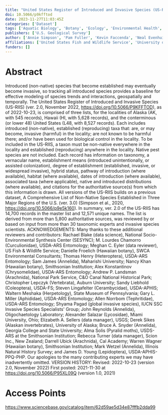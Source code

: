 ```yaml
---
title: "United States Register of Introduced and Invasive Species (US-RIIS) (ver. 2.0, November 2022)"
doi: 10.5066/p9kfftod
date: 2023-11-27T11:03:45Z
categories: ['Dataset']
tags: ['Aquatic Biology', 'Botany', 'Ecology', 'Environmental Health', 'Forestry', 'Information Sciences', 'Wildlife Biology', 'Wildlife Disease']
publishers: ['U.S. Geological Survey']
author: ['Annie Simpson', 'Pam Fuller', 'Kevin Faccenda', 'Neal Evenhuis', 'Janis Matsunaga', 'Matthew Bowser']
affiliations: ['United States Fish and Wildlife Service', 'University of Hawaii', 'Bishop Museum', 'Hawaii Department of Agriculture']
funders: []
---
```


# Abstract
Introduced (non-native) species that become established may eventually become invasive, so tracking all introduced species provides a baseline for effective modeling of species trends and interactions, geospatially and temporally. The United States Register of Introduced and Invasive Species (US-RIIS) (ver. 2.0, November 2022, https://doi.org/10.5066/P9KFFTOD), as of 2022-10-23, is comprised of three lists, for the localities of Alaska (AK, with 545 records), Hawaii (HI, with 5,628 records), and the conterminous (or lower 48) United States (L48, with 8,527 records). Each includes introduced (non-native), established (reproducing) taxa that: are, or may become, invasive (harmful) in the locality; are not known to be harmful there; and/or have been used for biological control in the locality. To be included in the US-RIIS, a taxon must be non-native everywhere in the locality and established (reproducing) anywhere in the locality. Native pest species are not included. Each record has information on taxonomy, a vernacular name, establishment means (introduced unintentionally, or assisted colonization), degree of establishment (established, invasive, or widespread invasive), hybrid status, pathway of introduction (where available), habitat (where available), dates of introduction (where available), associated taxa (where applicable), native and introduced distributions (where available), and citations for the authoritative source(s) from which this information is drawn. All versions of the US-RIIS builds on a previous dataset, A Comprehensive List of Non-Native Species Established in Three Major Regions of the U.S. (ver. 3.0) (Simpson et al., 2020, https://doi.org/10.5066/p9e5k160). In summary, ver. 2.0 of the US-RIIS has 14,700 records in the master list and 12,571 unique names. The list is derived from more than 5,800 authoritative sources, was reviewed by or based on input from more than 30 taxonomic experts and invasive species scientists. ACKNOWEDGEMENTS: Many thanks to these additional reviewers and contributors: Rachael Blake (data science), National Socio-Environmental Synthesis Center (SESYNC); M. Lourdes Chamorro (Curculionidae), USDA-ARS Entomology; Meghan C. Eyler (data reviewer), US Fish &amp; Wildlife Service; Danielle Froelich (Hawaiian botany), SWCA Environmental Consultants; Thomas Henry (Heteroptera), USDA-ARS Entomology; Sam James (Annelida), Maharishi University; Nancy Khan (Hawaiian botany), Smithsonian Institution; Alex Konstantinov (Chrysomelidae), USDA-ARS Entomology; Andrew P. Landsman (Arachnida), National Park Service, C&amp;O Canal National Historical Park; Christopher Lepczyk (Vertebrata), Auburn University; Sandy Liebhold (Coleoptera), USDA-FS; Steven Lingafelter (Cerambycidae), USDA-APHIS; Waltern Meshaka (Herpetology), State Museum of Pennsylvania; Gary L. Miller (Aphididae), USDA-ARS Entomology; Allen Norrbom (Tephritidae), USDA-ARS Entomology; Shyama Pagad (global invasive species), IUCN SSC Invasive Species Specialists' Group; John Reynolds (Annelida), Oligochaetology Laboratory; Alexander Salazar (Lycosidae), Miami University, Ohio; Elizabeth A. Sellers (data manager), USGS; Derek Sikes (Alaskan invertebrates), University of Alaska; Bruce A. Snyder (Annelida), Georgia College and State University; Alma Solis (Pyralid moths), USDS-ARS at the Smithsonian Institution; Rebecca Turner (data manager), Scion Inc., New Zealand; Darrell Ubick (Arachnida), Cal Academy; Warren Wagner (Hawaiian botany), Smithsonian Institution; Mark Wetzel (Annelida), Illinois Natural History Survey; and James D. Young (Lepidoptera), USDA-APHIS-PPQ-PHP. Our apologies to the many contributing experts we may have inadvertently omitted. VERSION HISTORY: Revised: 2022-10-23 (version 2.0, November 2022) First posted: 2021-11-30 at https://doi.org/10.5066/P95XL09Q (version 1.0, 2021)

# Access Points
https://www.sciencebase.gov/catalog/item/62d59ae5d34e87fffb2dda99